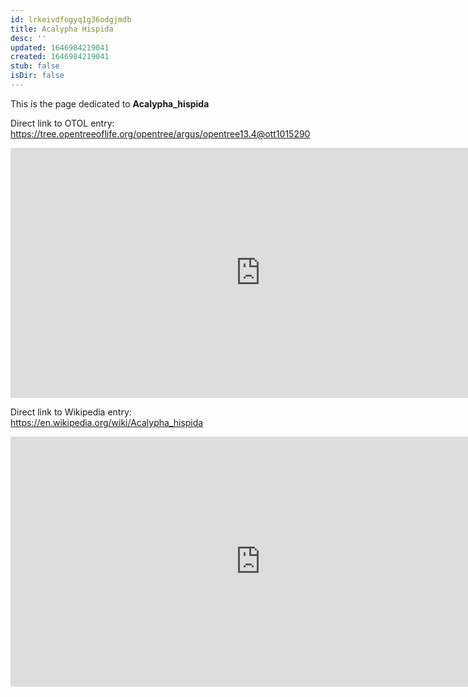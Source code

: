 ```yaml
---
id: lrkeivdfogyq1g36odgjmdb
title: Acalypha Hispida
desc: ''
updated: 1646984219041
created: 1646984219041
stub: false
isDir: false
---
```

This is the page dedicated to **Acalypha_hispida**


Direct link to OTOL entry: https://tree.opentreeoflife.org/opentree/argus/opentree13.4@ott1015290



<html>
    <body>
    <iframe src="https://tree.opentreeoflife.org/opentree/argus/opentree13.4@ott1015290"
    width="800" height="400" frameborder="0" allowfullscreen> </iframe>
    </body>
</html>
    


Direct link to Wikipedia entry: https://en.wikipedia.org/wiki/Acalypha_hispida



<html>
    <body>
    <iframe src="https://en.wikipedia.org/wiki/Acalypha_hispida"
    width="800" height="400" frameborder="0" allowfullscreen> </iframe>
    </body>
</html>
    
